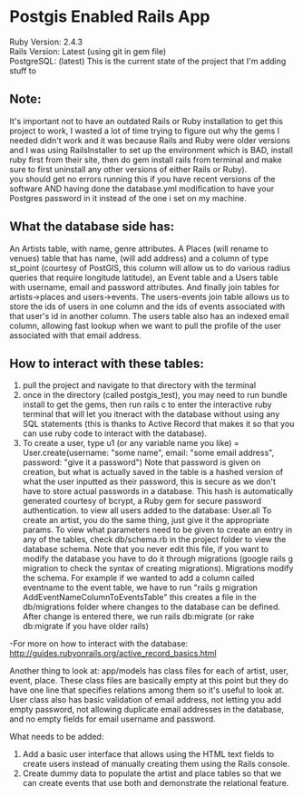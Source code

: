 # Postgis Enabled Rails App
Ruby Version: 2.4.3  
Rails Version: Latest (using git in gem file)  
PostgreSQL: (latest)
This is the current state of the project that I'm adding stuff to
## Note:
It's important not to have an outdated Rails or Ruby installation to get this project to work, I wasted a lot of time trying to figure out why the gems I needed didn't work and it was because Rails and Ruby were older versions and I was using RailsInstaller to set up the environment which is BAD, install ruby first from their site, then do gem install rails from terminal and make sure to first uninstall any other versions of either Rails or Ruby).  
you should get no errors running this if you have recent versions of the software AND having done the database.yml modification to have your Postgres password in it instead of the one i set on my machine.

## What the database side has:  
An Artists table, with name, genre attributes. A Places (will rename to venues) table that has name, (will add address) and a column of type st_point (courtesy of PostGIS, this column will allow us to do various radius queries that require longitude latitude), an Event table and a Users table with username, email and password attributes. And finally join tables for artists->places and users->events. The users-events join table allows us to store the ids of users in one column and the ids of events associated with that user's id in another column. The users table also has an indexed email column, allowing fast lookup when we want to pull the profile of the user associated with that email address.

## How to interact with these tables:  
1. pull the project and navigate to that directory with the terminal
2. once in the directory (called postgis_test), you may need to run bundle install to get the gems, then run rails c to enter the interactive ruby terminal that will let you itneract with the database without using any SQL statements (this is thanks to Active Record that makes it so that you can use ruby code to interact with the database).
3. To create a user, type u1 (or any variable name you like) = User.create(username: "some name", email: "some email address", password: "give it a password")
Note that password is given on creation, but what is actually saved in the table is a hashed version of what the user inputted as their password, this is secure as we don't have to store actual passwords in a database. This hash is automatically generated courtesy of bcrypt, a Ruby gem for secure password authentication.
to view all users added to the database: User.all
To create an artist, you do the same thing, just give it the appropriate params.
To view what parameters need to be given to create an entry in any of the tables, check db/schema.rb in the project folder to view the database schema. Note that you never edit this file, if you want to modify the database you have to do it through migrations (google rails g migration to check the syntax of creating migrations). Migrations modify the schema. For example if we wanted to add a column called eventname to the event table, we have to run "rails g migration AddEventNameColumnToEventsTable" this creates a file in the db/migrations folder where changes to the database can be defined. After change is entered there, we run rails db:migrate (or rake db:migrate if you have older rails)

-For more on how to interact with the database: http://guides.rubyonrails.org/active_record_basics.html

Another thing to look at: app/models has class files for each of artist, user, event, place. These class files are basically empty at this point but they do have one line that specifies relations among them so it's useful to look at. User class also has basic validation of email address, not letting you add empty password, not allowing duplicate email addresses in the database, and no empty fields for email username and password.

What needs to be added: 
1. Add a basic user interface that allows using the HTML text fields to create users instead of manually creating them using the Rails console.
2. Create dummy data to populate the artist and place tables so that we can create events that use both and demonstrate the relational feature. 



